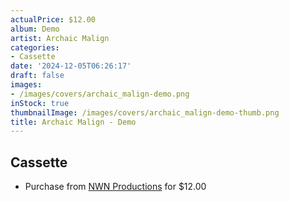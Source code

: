 ```yaml
---
actualPrice: $12.00
album: Demo
artist: Archaic Malign
categories:
- Cassette
date: '2024-12-05T06:26:17'
draft: false
images:
- /images/covers/archaic_malign-demo.png
inStock: true
thumbnailImage: /images/covers/archaic_malign-demo-thumb.png
title: Archaic Malign - Demo
---
```


## Cassette
* Purchase from [NWN Productions](http://shop.nwnprod.com/index.php?route=product/product&path=73&product_id=20466&sort=pd.name&order=ASC) for $12.00
